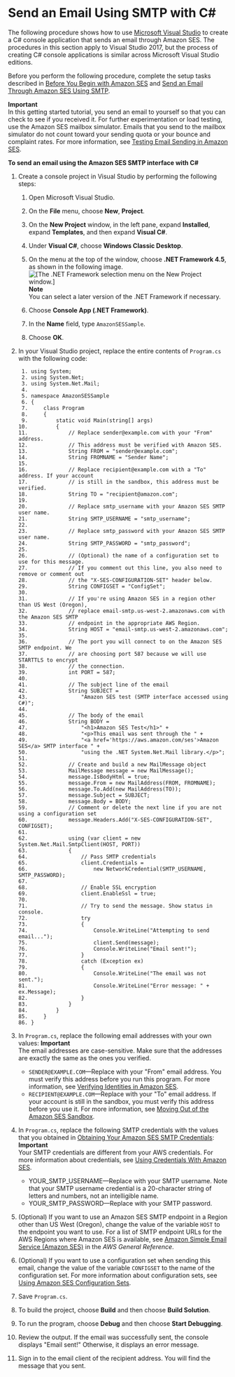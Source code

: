 # Send an Email Using SMTP with C\#<a name="send-using-smtp-net"></a>

The following procedure shows how to use [Microsoft Visual Studio](https://www.visualstudio.com/) to create a C\# console application that sends an email through Amazon SES\. The procedures in this section apply to Visual Studio 2017, but the process of creating C\# console applications is similar across Microsoft Visual Studio editions\.

Before you perform the following procedure, complete the setup tasks described in [Before You Begin with Amazon SES](send-email-getting-started-prerequisites.md) and [Send an Email Through Amazon SES Using SMTP](send-an-email-using-smtp.md)\.

**Important**  
In this getting started tutorial, you send an email to yourself so that you can check to see if you received it\. For further experimentation or load testing, use the Amazon SES mailbox simulator\. Emails that you send to the mailbox simulator do not count toward your sending quota or your bounce and complaint rates\. For more information, see [Testing Email Sending in Amazon SES](send-email-simulator.md)\.

**To send an email using the Amazon SES SMTP interface with C\#**

1. Create a console project in Visual Studio by performing the following steps:

   1. Open Microsoft Visual Studio\.

   1. On the **File** menu, choose **New**, **Project**\.

   1. On the **New Project** window, in the left pane, expand **Installed**, expand **Templates**, and then expand **Visual C\#**\.

   1. Under **Visual C\#**, choose **Windows Classic Desktop**\.

   1. On the menu at the top of the window, choose **\.NET Framework 4\.5**, as shown in the following image\.  
![\[The .NET Framework selection menu on the New Project window.\]](http://docs.aws.amazon.com/ses/latest/DeveloperGuide/images/getting_started_dotnet_smtp_new_project.png)
**Note**  
You can select a later version of the \.NET Framework if necessary\.

   1. Choose **Console App \(\.NET Framework\)**\.

   1. In the **Name** field, type `AmazonSESSample`\.

   1. Choose **OK**\.

1. In your Visual Studio project, replace the entire contents of `Program.cs` with the following code:

   ```
    1. using System;
    2. using System.Net;
    3. using System.Net.Mail;
    4. 
    5. namespace AmazonSESSample
    6. {
    7.     class Program
    8.     {
    9.         static void Main(string[] args)
   10.         {
   11.             // Replace sender@example.com with your "From" address. 
   12.             // This address must be verified with Amazon SES.
   13.             String FROM = "sender@example.com";
   14.             String FROMNAME = "Sender Name";
   15. 
   16.             // Replace recipient@example.com with a "To" address. If your account 
   17.             // is still in the sandbox, this address must be verified.
   18.             String TO = "recipient@amazon.com";
   19. 
   20.             // Replace smtp_username with your Amazon SES SMTP user name.
   21.             String SMTP_USERNAME = "smtp_username";
   22. 
   23.             // Replace smtp_password with your Amazon SES SMTP user name.
   24.             String SMTP_PASSWORD = "smtp_password";
   25. 
   26.             // (Optional) the name of a configuration set to use for this message.
   27.             // If you comment out this line, you also need to remove or comment out
   28.             // the "X-SES-CONFIGURATION-SET" header below.
   29.             String CONFIGSET = "ConfigSet";
   30. 
   31.             // If you're using Amazon SES in a region other than US West (Oregon), 
   32.             // replace email-smtp.us-west-2.amazonaws.com with the Amazon SES SMTP  
   33.             // endpoint in the appropriate AWS Region.
   34.             String HOST = "email-smtp.us-west-2.amazonaws.com";
   35. 
   36.             // The port you will connect to on the Amazon SES SMTP endpoint. We
   37.             // are choosing port 587 because we will use STARTTLS to encrypt
   38.             // the connection.
   39.             int PORT = 587;
   40. 
   41.             // The subject line of the email
   42.             String SUBJECT =
   43.                 "Amazon SES test (SMTP interface accessed using C#)";
   44. 
   45.             // The body of the email
   46.             String BODY =
   47.                 "<h1>Amazon SES Test</h1>" +
   48.                 "<p>This email was sent through the " +
   49.                 "<a href='https://aws.amazon.com/ses'>Amazon SES</a> SMTP interface " +
   50.                 "using the .NET System.Net.Mail library.</p>";
   51. 
   52.             // Create and build a new MailMessage object
   53.             MailMessage message = new MailMessage();
   54.             message.IsBodyHtml = true;
   55.             message.From = new MailAddress(FROM, FROMNAME);
   56.             message.To.Add(new MailAddress(TO));
   57.             message.Subject = SUBJECT;
   58.             message.Body = BODY;
   59.             // Comment or delete the next line if you are not using a configuration set
   60.             message.Headers.Add("X-SES-CONFIGURATION-SET", CONFIGSET);
   61. 
   62.             using (var client = new System.Net.Mail.SmtpClient(HOST, PORT))
   63.             {
   64.                 // Pass SMTP credentials
   65.                 client.Credentials =
   66.                     new NetworkCredential(SMTP_USERNAME, SMTP_PASSWORD);
   67. 
   68.                 // Enable SSL encryption
   69.                 client.EnableSsl = true;
   70. 
   71.                 // Try to send the message. Show status in console.
   72.                 try
   73.                 {
   74.                     Console.WriteLine("Attempting to send email...");
   75.                     client.Send(message);
   76.                     Console.WriteLine("Email sent!");
   77.                 }
   78.                 catch (Exception ex)
   79.                 {
   80.                     Console.WriteLine("The email was not sent.");
   81.                     Console.WriteLine("Error message: " + ex.Message);
   82.                 }
   83.             }
   84.         }
   85.     }
   86. }
   ```

1. In `Program.cs`, replace the following email addresses with your own values:
**Important**  
The email addresses are case\-sensitive\. Make sure that the addresses are exactly the same as the ones you verified\.
   + `SENDER@EXAMPLE.COM`—Replace with your "From" email address\. You must verify this address before you run this program\. For more information, see [Verifying Identities in Amazon SES](verify-addresses-and-domains.md)\.
   + `RECIPIENT@EXAMPLE.COM`—Replace with your "To" email address\. If your account is still in the sandbox, you must verify this address before you use it\. For more information, see [Moving Out of the Amazon SES Sandbox](request-production-access.md)\.

1. In `Program.cs`, replace the following SMTP credentials with the values that you obtained in [Obtaining Your Amazon SES SMTP Credentials](smtp-credentials.md):
**Important**  
Your SMTP credentials are different from your AWS credentials\. For more information about credentials, see [Using Credentials With Amazon SES](using-credentials.md)\.
   + YOUR\_SMTP\_USERNAME—Replace with your SMTP username\. Note that your SMTP username credential is a 20\-character string of letters and numbers, not an intelligible name\.
   + YOUR\_SMTP\_PASSWORD—Replace with your SMTP password\.

1. \(Optional\) If you want to use an Amazon SES SMTP endpoint in a Region other than US West \(Oregon\), change the value of the variable `HOST` to the endpoint you want to use\. For a list of SMTP endpoint URLs for the AWS Regions where Amazon SES is available, see [Amazon Simple Email Service \(Amazon SES\)](https://docs.aws.amazon.com/general/latest/gr/rande.html#ses_region) in the *AWS General Reference*\.

1. \(Optional\) If you want to use a configuration set when sending this email, change the value of the variable `CONFIGSET` to the name of the configuration set\. For more information about configuration sets, see [Using Amazon SES Configuration Sets](using-configuration-sets.md)\.

1. Save `Program.cs`\.

1. To build the project, choose **Build** and then choose **Build Solution**\.

1. To run the program, choose **Debug** and then choose **Start Debugging**\.

1. Review the output\. If the email was successfully sent, the console displays "Email sent\!" Otherwise, it displays an error message\.

1. Sign in to the email client of the recipient address\. You will find the message that you sent\.